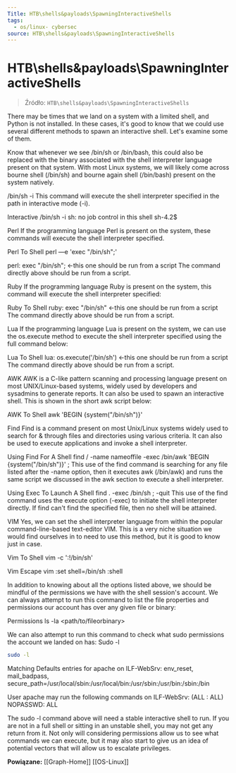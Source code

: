 ```yaml
---
Title: HTB\shells&payloads\SpawningInteractiveShells
tags:
  - os/linux- cybersec
source: HTB\shells&payloads\SpawningInteractiveShells
---
```


# HTB\shells&payloads\SpawningInteractiveShells

> Źródło: `HTB\shells&payloads\SpawningInteractiveShells`

There may be times that we land on a system with a limited shell, and Python is not installed. In these cases,
it's good to know that we could use several different methods to spawn an interactive shell. Let's examine some of them.

Know that whenever we see /bin/sh or /bin/bash, this could also be replaced with the binary associated with the shell interpreter language present on that system.
With most Linux systems, we will likely come across bourne shell (/bin/sh) and bourne again shell (/bin/bash) present on the system natively.

/bin/sh -i
This command will execute the shell interpreter specified in the path in interactive mode (-i).

Interactive
/bin/sh -i
sh: no job control in this shell
sh-4.2$

Perl
If the programming language Perl is present on the system, these commands will execute the shell interpreter specified.

Perl To Shell
perl —e 'exec "/bin/sh";'

perl: exec "/bin/sh";        <-this one should be run from a script
The command directly above should be run from a script.

Ruby
If the programming language Ruby is present on the system, this command will execute the shell interpreter specified:

Ruby To Shell
ruby: exec "/bin/sh"      <-this one should be run from a script
The command directly above should be run from a script.

Lua
If the programming language Lua is present on the system, we can use the os.execute method to execute the shell interpreter specified using the full command below:

Lua To Shell
lua: os.execute('/bin/sh')    <-this one should be run from a script
The command directly above should be run from a script.

AWK
AWK is a C-like pattern scanning and processing language present on most UNIX/Linux-based systems,
widely used by developers and sysadmins to generate reports. It can also be used to spawn an interactive shell. This is shown in the short awk script below:

AWK To Shell
awk 'BEGIN {system("/bin/sh")}'

Find
Find is a command present on most Unix/Linux systems widely used to search for & through files and directories using various criteria.
It can also be used to execute applications and invoke a shell interpreter.

Using Find For A Shell
find / -name nameoffile -exec /bin/awk 'BEGIN {system("/bin/sh")}' \;
This use of the find command is searching for any file listed after the -name option,
then it executes awk (/bin/awk) and runs the same script we discussed in the awk section to execute a shell interpreter.

Using Exec To Launch A Shell
find . -exec /bin/sh \; -quit
This use of the find command uses the execute option (-exec) to initiate the shell interpreter directly.
If find can't find the specified file, then no shell will be attained.

VIM
Yes, we can set the shell interpreter language from within the popular command-line-based text-editor VIM.
This is a very niche situation we would find ourselves in to need to use this method, but it is good to know just in case.

Vim To Shell
vim -c ':!/bin/sh'

Vim Escape
vim
:set shell=/bin/sh
:shell

In addition to knowing about all the options listed above, we should be mindful of the permissions we have with the shell session's account.
We can always attempt to run this command to list the file properties and permissions our account has over any given file or binary:

Permissions
ls -la <path/to/fileorbinary>

We can also attempt to run this command to check what sudo permissions the account we landed on has:
Sudo -l

```bash
sudo -l
```
Matching Defaults entries for apache on ILF-WebSrv:
    env_reset, mail_badpass,
    secure_path=/usr/local/sbin\:/usr/local/bin\:/usr/sbin\:/usr/bin\:/sbin\:/bin

User apache may run the following commands on ILF-WebSrv:
    (ALL : ALL) NOPASSWD: ALL

The sudo -l command above will need a stable interactive shell to run.
If you are not in a full shell or sitting in an unstable shell, you may not get any return from it.
Not only will considering permissions allow us to see what commands we can execute,
but it may also start to give us an idea of potential vectors that will allow us to escalate privileges.

**Powiązane:** [[Graph-Home]] [[OS-Linux]]
